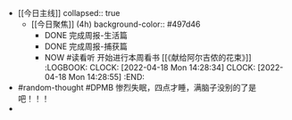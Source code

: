 - [[今日主线]]
  collapsed:: true
	- [[今日聚焦]] (4h)
	  background-color:: #497d46
		- DONE 完成周报-生活篇
		- DONE 完成周报-捕获篇
		- NOW #读看听 开始进行本周看书 [[《献给阿尔吉侬的花束》]]
		  :LOGBOOK:
		  CLOCK: [2022-04-18 Mon 14:28:34]
		  CLOCK: [2022-04-18 Mon 14:28:55]
		  :END:
- #random-thought #DPMB 惨烈失眠，四点才睡，满脑子没别的了是吧！！！
-